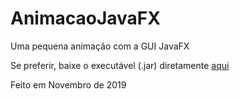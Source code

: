 # AnimacaoJavaFX
Uma pequena animação com a GUI JavaFX

Se preferir, baixe o executável (.jar) diretamente [aqui](https://github.com/esantos1/AnimacaoJavaFX/raw/main/Guitar/dist/Guitar.jar)

Feito em Novembro de 2019
